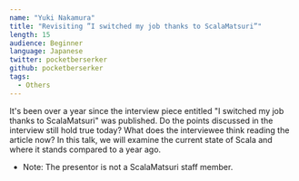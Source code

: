 ```yaml
---
name: "Yuki Nakamura"
title: "Revisiting ”I switched my job thanks to ScalaMatsuri”"
length: 15
audience: Beginner
language: Japanese
twitter: pocketberserker
github: pocketberserker
tags:
  - Others
---
```

It's been over a year since the interview piece entitled "I switched my job thanks to ScalaMatsuri" was published.
Do the points discussed in the interview still hold true today?
What does the interviewee think reading the article now?
In this talk, we will examine the current state of Scala and where it stands compared to a year ago.

* Note: The presentor is not a ScalaMatsuri staff member.
